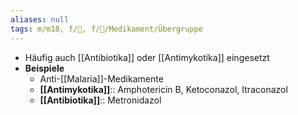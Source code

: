 ```yaml
---
aliases: null
tags: m/m18, f/🦠, f/💊/Medikament/Übergruppe
---
```

- Häufig auch [[Antibiotika]] oder [[Antimykotika]] eingesetzt
- **Beispiele**
	- Anti-[[Malaria]]-Medikamente
	- **[[Antimykotika]]**:: Amphotericin B, Ketoconazol, Itraconazol
	- **[[Antibiotika]]**:: Metronidazol